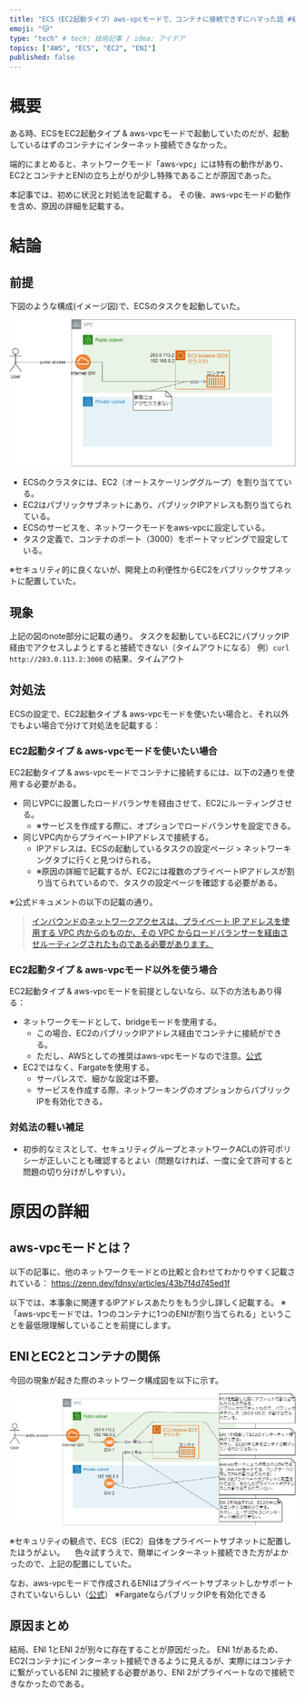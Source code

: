 ```yaml
---
title: "ECS（EC2起動タイプ）aws-vpcモードで、コンテナに接続できずにハマった話 #初心者"
emoji: "😽"
type: "tech" # tech: 技術記事 / idea: アイデア
topics: ["AWS", "ECS", "EC2", "ENI"]
published: false
---
```

# 概要
ある時、ECSをEC2起動タイプ & aws-vpcモードで起動していたのだが、起動しているはずのコンテナにインターネット接続できなかった。

端的にまとめると、ネットワークモード「aws-vpc」には特有の動作があり、EC2とコンテナとENIの立ち上がりが少し特殊であることが原因であった。

本記事では、初めに状況と対処法を記載する。
その後、aws-vpcモードの動作を含め、原因の詳細を記載する。

# 結論
## 前提
下図のような構成(イメージ図)で、ECSのタスクを起動していた。

![ECS構成サマリ](/images/ecs-in-public.png)

- ECSのクラスタには、EC2（オートスケーリンググループ）を割り当てている。
- EC2はパブリックサブネットにあり、パブリックIPアドレスも割り当てられている。
- ECSのサービスを、ネットワークモードをaws-vpcに設定している。
- タスク定義で、コンテナのポート（3000）をポートマッピングで設定している。


※セキュリティ的に良くないが、開発上の利便性からEC2をパブリックサブネットに配置していた。

## 現象
上記の図のnote部分に記載の通り。
タスクを起動しているEC2にパブリックIP経由でアクセスしようとすると接続できない（タイムアウトになる）
例）`curl http://203.0.113.2:3000` の結果、タイムアウト

## 対処法
ECSの設定で、EC2起動タイプ & aws-vpcモードを使いたい場合と、それ以外でもよい場合で分けて対処法を記載する：
### EC2起動タイプ & aws-vpcモードを使いたい場合
EC2起動タイプ & aws-vpcモードでコンテナに接続するには、以下の2通りを使用する必要がある。

- 同じVPCに設置したロードバランサを経由させて、EC2にルーティングさせる。
  - ※サービスを作成する際に、オプションでロードバランサを設定できる。
- 同じVPC内からプライベートIPアドレスで接続する。
  - IPアドレスは、ECSの起動しているタスクの設定ページ > ネットワーキングタブに行くと見つけられる。
  - ※原因の詳細で記載するが、EC2には複数のプライベートIPアドレスが割り当てられているので、タスクの設定ページを確認する必要がある。

※公式ドキュメントの以下の記載の通り。
> [インバウンドのネットワークアクセスは、プライベート IP アドレスを使用する VPC 内からのものか、その VPC からロードバランサーを経由させルーティングされたものである必要があります。](https://docs.aws.amazon.com/ja_jp/AmazonECS/latest/developerguide/task-networking-awsvpc.html)

### EC2起動タイプ & aws-vpcモード以外を使う場合

EC2起動タイプ & aws-vpcモードを前提としないなら、以下の方法もあり得る：
- ネットワークモードとして、bridgeモードを使用する。
  - この場合、EC2のパブリックIPアドレス経由でコンテナに接続ができる。
  - ただし、AWSとしての推奨はaws-vpcモードなので注意。[公式](https://docs.aws.amazon.com/ja_jp/AmazonECS/latest/developerguide/task-networking.html)
- EC2ではなく、Fargateを使用する。
  - サーバレスで、細かな設定は不要。
  - サービスを作成する際、ネットワーキングのオプションからパブリックIPを有効化できる。

### 対処法の軽い補足
- 初歩的なミスとして、セキュリティグループとネットワークACLの許可ポリシーが正しいことも確認するとよい（問題なければ、一度に全て許可すると問題の切り分けがしやすい）。

# 原因の詳細
## aws-vpcモードとは？
以下の記事に、他のネットワークモードとの比較と合わせてわかりやすく記載されている：
https://zenn.dev/fdnsy/articles/43b7f4d745ed1f


以下では、本事象に関連するIPアドレスあたりをもう少し詳しく記載する。
※「aws-vpcモードでは、1つのコンテナに1つのENIが割り当てられる」ということを最低限理解していることを前提にします。
## ENIとEC2とコンテナの関係

今回の現象が起きた際のネットワーク構成図を以下に示す。

![ネットワーク構成](/images/ENI_EC2_Container.png)

※セキュリティの観点で、ECS（EC2）自体をプライベートサブネットに配置したほうがよい。
　色々試すうえで、簡単にインターネット接続できた方がよかったので、上記の配置にしていた。

なお、aws-vpcモードで作成されるENIはプライベートサブネットしかサポートされていないらしい（[公式](https://docs.aws.amazon.com/ja_jp/AmazonECS/latest/developerguide/create-service-console-v2.html)）
※FargateならパブリックIPを有効化できる

## 原因まとめ
結局、ENI 1とENI 2が別々に存在することが原因だった。
ENI 1があるため、EC2(コンテナ)にインターネット接続できるように見えるが、実際にはコンテナに繋がっているENI 2に接続する必要があり、ENI 2がプライベートなので接続できなかったのである。